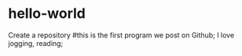 # hello-world
Create a repository
#this is the first program we post on Github; I love jogging, reading;
